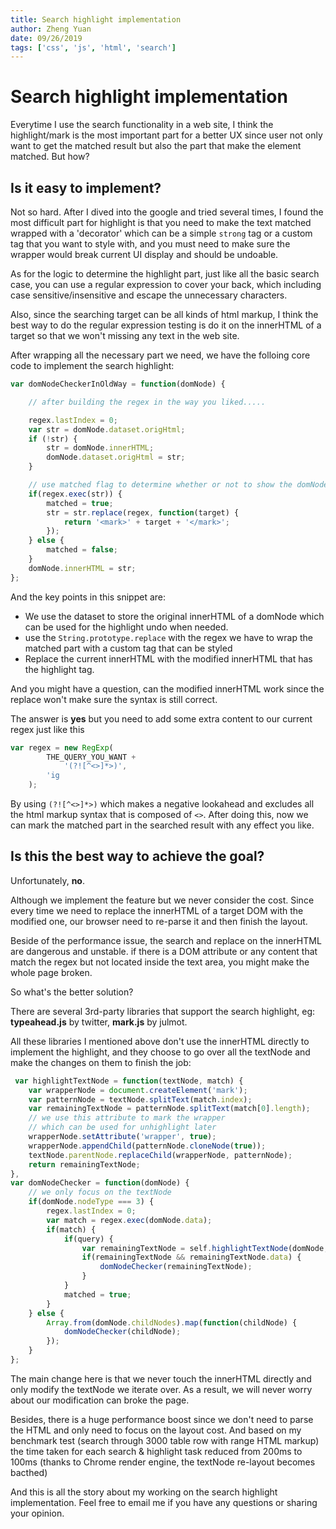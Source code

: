```yaml
---
title: Search highlight implementation
author: Zheng Yuan
date: 09/26/2019
tags: ['css', 'js', 'html', 'search']
---
```


Search highlight implementation
============

Everytime I use the search functionality in a web site, I think the highlight/mark is the most important part for a better UX since user not only want to get the matched result but also the part that make the element matched. But how?

Is it easy to implement?
-----

Not so hard. After I dived into the google and tried several times, I found the most difficult part for highlight is that you need to make the text matched wrapped with a 'decorator' which can be a simple `strong` tag or a custom tag that you want to style with, and you must need to make sure the wrapper would break current UI display and should be undoable. 

As for the logic to determine the highlight part, just like all the basic search case, you can use a regular expression to cover your back, which including case sensitive/insensitive and escape the unnecessary characters. 

Also, since the searching target can be all kinds of html markup, I think the best way to do the regular expression testing is do it on the innerHTML of a target so that we won't missing any text in the web site.

After wrapping all the necessary part we need, we have the folloing core code to implement the search highlight:

~~~javascript
var domNodeCheckerInOldWay = function(domNode) {

    // after building the regex in the way you liked.....

    regex.lastIndex = 0;
    var str = domNode.dataset.origHtml;
    if (!str) {
        str = domNode.innerHTML;
        domNode.dataset.origHtml = str;
    }

    // use matched flag to determine whether or not to show the domNode
    if(regex.exec(str)) {
        matched = true;
        str = str.replace(regex, function(target) {
            return '<mark>' + target + '</mark>';
        });
    } else {
        matched = false;
    }
    domNode.innerHTML = str;
};
~~~

And the key points in this snippet are:
* We use the dataset to store the original innerHTML of a domNode which can be used for the highlight undo when needed.
* use the `String.prototype.replace` with the regex we have to wrap the matched part with a custom tag that can be styled
* Replace the current innerHTML with the modified innerHTML that has the highlight tag.

And you might have a question, can the modified innerHTML work since the replace won't make sure the syntax is still correct. 

The answer is **yes** but you need to add some extra content to our current regex just like this 
~~~javascript
var regex = new RegExp(
        THE_QUERY_YOU_WANT + 
            '(?![^<>]*>)',
        'ig
    );
~~~

By using `(?![^<>]*>)` which makes a negative lookahead and excludes all the html markup syntax that is composed of `<>`. After doing this, now we can mark the matched part in the searched result with any effect you like.

Is this the best way to achieve the goal?
-----------

Unfortunately, **no**.

Although we implement the feature but we never consider the cost. Since every time we need to replace the innerHTML of a target DOM with the modified one, our browser need to re-parse it and then finish the layout.

Beside of the performance issue, the search and replace on the innerHTML are dangerous and unstable. if there is a DOM attribute or any content that match the regex but not located inside the text area, you might make the whole page broken. 

So what's the better solution?

There are several 3rd-party libraries that support the search highlight, eg: **typeahead.js** by twitter, **mark.js** by julmot. 

All these libraries I mentioned above don't use the innerHTML directly to implement the highlight, and they choose to go over all the textNode and make the changes on them to finish the job:

~~~javascript
 var highlightTextNode = function(textNode, match) {
    var wrapperNode = document.createElement('mark');
    var patternNode = textNode.splitText(match.index);
    var remainingTextNode = patternNode.splitText(match[0].length);
    // we use this attribute to mark the wrapper 
    // which can be used for unhighlight later
    wrapperNode.setAttribute('wrapper', true);
    wrapperNode.appendChild(patternNode.cloneNode(true));
    textNode.parentNode.replaceChild(wrapperNode, patternNode);
    return remainingTextNode;
},
var domNodeChecker = function(domNode) {
    // we only focus on the textNode 
    if(domNode.nodeType === 3) {
        regex.lastIndex = 0;
        var match = regex.exec(domNode.data);
        if(match) {
            if(query) {
                var remainingTextNode = self.highlightTextNode(domNode, match);
                if(remainingTextNode && remainingTextNode.data) {
                    domNodeChecker(remainingTextNode);
                }
            }
            matched = true;
        }
    } else {
        Array.from(domNode.childNodes).map(function(childNode) {
            domNodeChecker(childNode);
        });
    }
};
~~~

The main change here is that we never touch the innerHTML directly and only modify the textNode we iterate over. As a result, we will never worry about our modification can broke the page. 

Besides, there is a huge performance boost since we don't need to parse the HTML and only need to focus on the layout cost. And based on my benchmark test (search through 3000 table row with range HTML markup) the time taken for each search & highlight task reduced from 200ms to 100ms (thanks to Chrome render engine, the textNode re-layout becomes bacthed)

And this is all the story about my working on the search highlight implementation. Feel free to email me if you have any questions or sharing your opinion.

